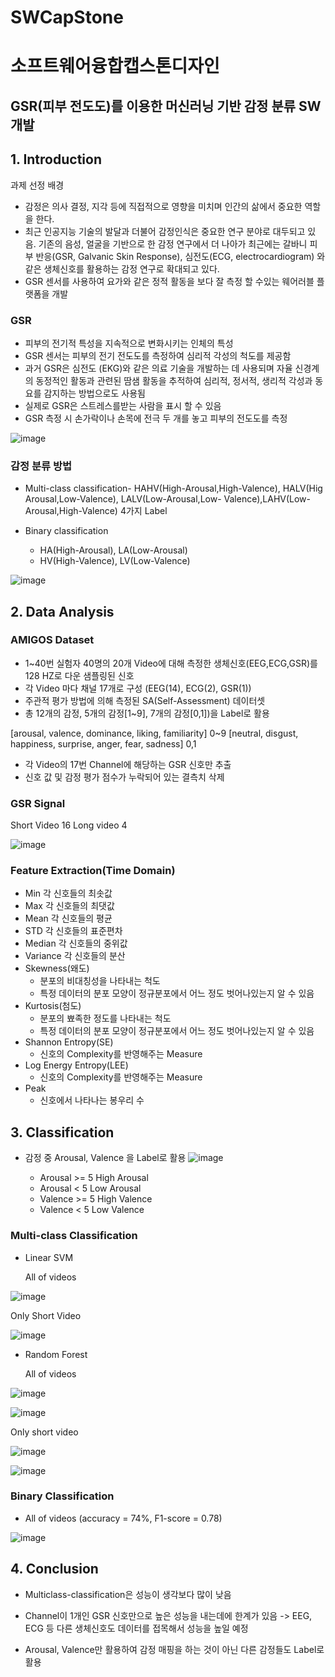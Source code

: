 # SWCapStone

# 소프트웨어융합캡스톤디자인 

## GSR(피부 전도도)를 이용한 머신러닝 기반 감정 분류 SW 개발

## 1. Introduction
과제 선정 배경
- 감정은 의사 결정, 지각 등에 직접적으로 영향을 미치며 인간의 삶에서 중요한 역할을 한다.
- 최근 인공지능 기술의 발달과 더불어 감정인식은 중요한 연구 분야로 대두되고 있음. 기존의 음성, 얼굴을 기반으로 한 감정 연구에서 더 나아가 최근에는 갈바니 피부 반응(GSR, Galvanic Skin Response), 심전도(ECG, electrocardiogram) 와 같은 생체신호를 활용하는 감정 연구로 확대되고 있다.
- GSR 센서를 사용하여 요가와 같은 정적 활동을 보다 잘 측정 할 수있는 웨어러블 플랫폼을 개발

### GSR
- 피부의 전기적 특성을 지속적으로 변화시키는 인체의 특성
- GSR 센서는 피부의 전기 전도도를 측정하여 심리적 각성의 척도를 제공함
- 과거 GSR은 심전도 (EKG)와 같은 의료 기술을 개발하는 데 사용되며 자율 신경계의 동정적인 활동과 관련된 땀샘 활동을 추적하여 심리적, 정서적, 생리적 각성과 동요를 감지하는 방법으로도 사용됨
- 실제로 GSR은 스트레스를받는 사람을 표시 할 수 있음
- GSR 측정 시 손가락이나 손목에 전극 두 개를 놓고 피부의 전도도를 측정


![image](https://user-images.githubusercontent.com/73388615/122944729-06b40580-d3b3-11eb-9478-5b4199bd5bd6.png)


### 감정 분류 방법
- Multi-class classification-
HAHV(High-Arousal,High-Valence), HALV(Hig
   Arousal,Low-Valence), LALV(Low-Arousal,Low- 
   Valence),LAHV(Low-Arousal,High-Valence) 4가지
   Label

- Binary classification
    - HA(High-Arousal), LA(Low-Arousal)
    - HV(High-Valence), LV(Low-Valence)  
    
    
![image](https://user-images.githubusercontent.com/73388615/122945330-7aeea900-d3b3-11eb-8d62-fe8ecf1f8539.png)


## 2. Data Analysis
### AMIGOS Dataset
- 1~40번 실험자 40명의 20개 Video에 대해 측정한 생체신호(EEG,ECG,GSR)를 128 HZ로 다운 샘플링된 신호
- 각 Video 마다 채널 17개로 구성 (EEG(14), ECG(2), GSR(1))
- 주관적 평가 방법에 의해 측정된 SA(Self-Assessment) 데이터셋
- 총 12개의 감정, 5개의 감정[1~9], 7개의 감정[0,1])을 Label로 활용

[arousal, valence, dominance, liking, familiarity] 0~9
   [neutral, disgust, happiness, surprise, anger, fear,
   sadness] 0,1 
- 각 Video의 17번 Channel에 해당하는 GSR 신호만 추출
- 신호 값 및 감정 평가 점수가 누락되어 있는 결측치 삭제 

### GSR Signal

Short Video 16 Long video 4

![image](https://user-images.githubusercontent.com/73388615/122945898-de78d680-d3b3-11eb-9a98-8e26eef66d94.png)

### Feature Extraction(Time Domain)
- Min 각 신호들의 최솟값 
- Max 각 신호들의 최댓값
- Mean 각 신호들의 평균
- STD 각 신호들의 표준편차
- Median 각 신호들의 중위값 
- Variance 각 신호들의 분산
- Skewness(왜도)
  - 분포의 비대칭성을 나타내는 척도
  - 특정 데이터의 분포 모양이 정규분포에서 어느 정도 벗어나있는지 알 수 있음
- Kurtosis(첨도)
   - 분포의 뾰족한 정도를 나타내는 척도
   - 특정 데이터의 분포 모양이 정규분포에서 어느 정도 벗어나있는지 알 수 있음
- Shannon Entropy(SE)
  - 신호의 Complexity를 반영해주는 Measure
- Log Energy Entropy(LEE)
  -  신호의 Complexity를 반영해주는 Measure
- Peak
  - 신호에서 나타나는 봉우리 수 

## 3. Classification

- 감정 중 Arousal, Valence 을 Label로 활용 
![image](https://user-images.githubusercontent.com/73388615/122946511-61019600-d3b4-11eb-9866-a47d94d56b22.png)

   - Arousal >= 5  High Arousal      
   - Arousal  <  5  Low Arousal
   - Valence >= 5  High Valence
   - Valence  < 5   Low Valence


### Multi-class Classification

- Linear SVM
     
   All of videos 

![image](https://user-images.githubusercontent.com/73388615/122946590-74acfc80-d3b4-11eb-9e93-479320036637.png)

   Only Short Video
    
![image](https://user-images.githubusercontent.com/73388615/122946672-868e9f80-d3b4-11eb-8055-15111d0c4af0.png)

- Random Forest
   
   All of videos 

![image](https://user-images.githubusercontent.com/73388615/122947099-dbcab100-d3b4-11eb-87bf-87442c06c0bc.png)

![image](https://user-images.githubusercontent.com/73388615/122947206-f43acb80-d3b4-11eb-9140-772d77c9371e.png)

   Only short video 

![image](https://user-images.githubusercontent.com/73388615/122947064-d53c3980-d3b4-11eb-837c-a79a826f0258.png)

![image](https://user-images.githubusercontent.com/73388615/122947236-f735bc00-d3b4-11eb-990a-71b8700c66f3.png)

### Binary Classification

- All of videos (accuracy = 74%, F1-score = 0.78)

![image](https://user-images.githubusercontent.com/73388615/122947378-0fa5d680-d3b5-11eb-913b-0682358e1b66.png)

## 4. Conclusion

- Multiclass-classification은 성능이 생각보다 많이 낮음

- Channel이 1개인 GSR 신호만으로 높은 성능을 내는데에 한계가 있음
      -> EEG, ECG 등 다른 생체신호도 데이터를 접목해서
          성능을 높일 예정

- Arousal, Valence만 활용하여 감정 매핑을 하는 것이 아닌 다른 감정들도 Label로 활용









